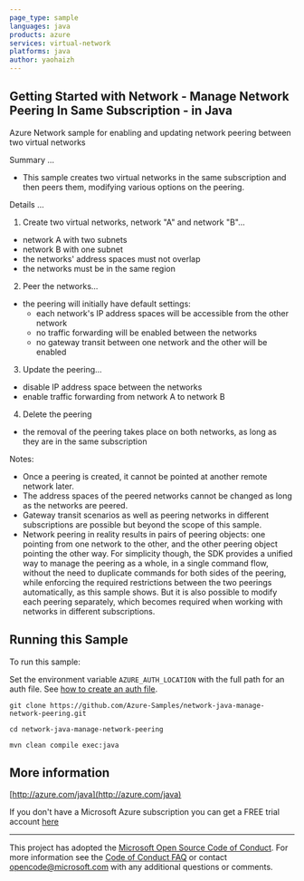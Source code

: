 ```yaml
---
page_type: sample
languages: java
products: azure
services: virtual-network
platforms: java
author: yaohaizh
---
```


## Getting Started with Network - Manage Network Peering In Same Subscription - in Java ##


  Azure Network sample for enabling and updating network peering between two virtual networks
 
  Summary ...
 
  - This sample creates two virtual networks in the same subscription and then peers them, modifying various options on the peering.
 
  Details ...
 
  1. Create two virtual networks, network "A" and network "B"...
  - network A with two subnets
  - network B with one subnet
  - the networks' address spaces must not overlap
  - the networks must be in the same region
 
  2. Peer the networks...
  - the peering will initially have default settings:
    - each network's IP address spaces will be accessible from the other network
    - no traffic forwarding will be enabled between the networks
    - no gateway transit between one network and the other will be enabled
 
  3. Update the peering...
  - disable IP address space between the networks
  - enable traffic forwarding from network A to network B
  
  4. Delete the peering
  - the removal of the peering takes place on both networks, as long as they are in the same subscription
 
  Notes: 
  - Once a peering is created, it cannot be pointed at another remote network later.
  - The address spaces of the peered networks cannot be changed as long as the networks are peered.
  - Gateway transit scenarios as well as peering networks in different subscriptions are possible but beyond the scope of this sample.
  - Network peering in reality results in pairs of peering objects: one pointing from one network to the other,
    and the other peering object pointing the other way. For simplicity though, the SDK provides a unified way to
    manage the peering as a whole, in a single command flow, without the need to duplicate commands for both sides of the peering,
    while enforcing the required restrictions between the two peerings automatically, as this sample shows. But it is also possible
    to modify each peering separately, which becomes required when working with networks in different subscriptions.
 

## Running this Sample ##

To run this sample:

Set the environment variable `AZURE_AUTH_LOCATION` with the full path for an auth file. See [how to create an auth file](https://github.com/Azure/azure-libraries-for-java/blob/master/AUTH.md).

    git clone https://github.com/Azure-Samples/network-java-manage-network-peering.git

    cd network-java-manage-network-peering

    mvn clean compile exec:java

## More information ##

[http://azure.com/java](http://azure.com/java)

If you don't have a Microsoft Azure subscription you can get a FREE trial account [here](http://go.microsoft.com/fwlink/?LinkId=330212)

---

This project has adopted the [Microsoft Open Source Code of Conduct](https://opensource.microsoft.com/codeofconduct/). For more information see the [Code of Conduct FAQ](https://opensource.microsoft.com/codeofconduct/faq/) or contact [opencode@microsoft.com](mailto:opencode@microsoft.com) with any additional questions or comments.